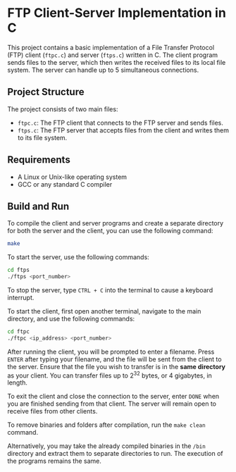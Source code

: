 # FTP Client-Server Implementation in C

This project contains a basic implementation of a File Transfer Protocol (FTP) client (`ftpc.c`) and server (`ftps.c`) written in C. The client program sends files to the server, which then writes the received files to its local file system. The server can handle up to 5 simultaneous connections.

## Project Structure

The project consists of two main files:

- `ftpc.c`: The FTP client that connects to the FTP server and sends files.
- `ftps.c`: The FTP server that accepts files from the client and writes them to its file system.

## Requirements

- A Linux or Unix-like operating system
- GCC or any standard C compiler

## Build and Run

To compile the client and server programs and create a separate directory for both the server and the client, you can use the following command:

```bash
make
```

To start the server, use the following commands:

```bash
cd ftps
./ftps <port_number>
```

To stop the server, type `CTRL + C` into the terminal to cause a keyboard interrupt.

To start the client, first open another terminal, navigate to the main directory, and use the following commands:

```bash
cd ftpc
./ftpc <ip_address> <port_number>
```

After running the client, you will be prompted to enter a filename. Press `ENTER` after typing your filename, and the file will be sent from the client to the server. Ensure that the file you wish to transfer is in the **same directory** as your client. You can transfer files up to 2<sup>32</sup> bytes, or 4 gigabytes, in length.

To exit the client and close the connection to the server, enter `DONE` when you are finished sending from that client. The server will remain open to receive files from other clients.

To remove binaries and folders after compilation, run the `make clean` command.

Alternatively, you may take the already compiled binaries in the `/bin` directory and extract them to separate directories to run. The execution of the programs remains the same.
